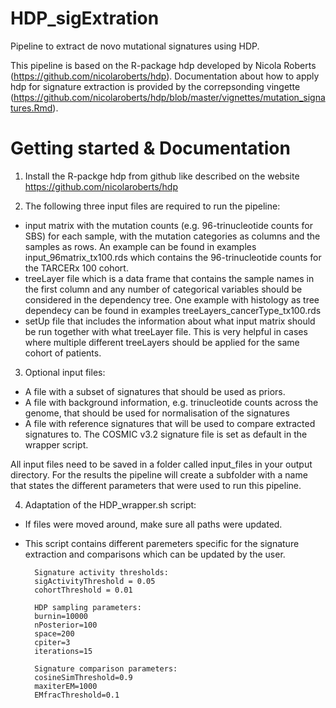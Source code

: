 # HDP_sigExtration
Pipeline to extract de novo mutational signatures using HDP.


This pipeline is based on the R-package hdp developed by Nicola Roberts (https://github.com/nicolaroberts/hdp). Documentation about how to apply hdp for signature extraction is provided by  the correpsonding vingette (https://github.com/nicolaroberts/hdp/blob/master/vignettes/mutation_signatures.Rmd).

# Getting started & Documentation
1) Install the R-packge hdp from github like described on the website https://github.com/nicolaroberts/hdp

2) The following three input files are required to run the pipeline:
* input matrix with the mutation counts (e.g. 96-trinucleotide counts for SBS) for each sample, with the mutation categories as columns and the samples as rows. An example can be found in examples input_96matrix_tx100.rds which contains the 96-trinucleotide counts for the TARCERx 100 cohort.
* treeLayer file which is a data frame that contains the sample names in the first column and any number of categorical variables should be considered in the dependency tree. One example with histology as tree dependecy can be found in examples treeLayers_cancerType_tx100.rds
* setUp file that includes the information about what input matrix should be run together with what treeLayer file. This is very helpful in cases where multiple different treeLayers should be applied for the same cohort of patients.

3) Optional input files:
* A file with a subset of signatures that should be used as priors.
* A file with background information, e.g. trinucleotide counts across the genome, that should be used for normalisation of the signatures
* A file with reference signatures that will be used to compare extracted signatures to. The COSMIC v3.2 signature file is set as default in the wrapper script.

All input files need to be saved in a folder called input_files in your output directory. For the results the pipeline will create a subfolder with a name that states the different parameters that were used to run this pipeline.

4) Adaptation of the HDP_wrapper.sh script:
* If files were moved around, make sure all paths were updated.
* This script contains different paremeters specific for the signature extraction and comparisons which can be updated by the user.
        
        Signature activity thresholds:
        sigActivityThreshold = 0.05
        cohortThreshold = 0.01

        HDP sampling parameters:
        burnin=10000
        nPosterior=100
        space=200
        cpiter=3
        iterations=15

        Signature comparison parameters:
        cosineSimThreshold=0.9
        maxiterEM=1000
        EMfracThreshold=0.1

